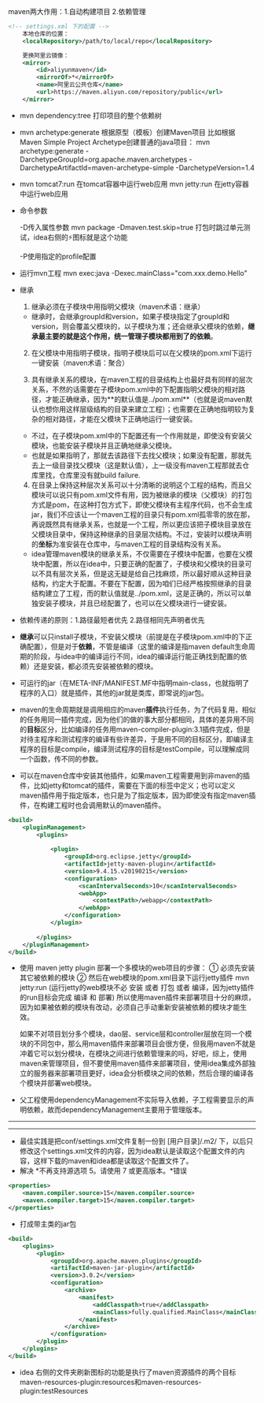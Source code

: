 maven两大作用：1.自动构建项目 2.依赖管理

```xml
<!-- settings.xml 下的配置 -->
    本地仓库的位置：
    <localRepository>/path/to/local/repo</localRepository>

    更换阿里云镜像：
    <mirror>
        <id>aliyunmaven</id>
        <mirrorOf>*</mirrorOf>
        <name>阿里云公共仓库</name>
        <url>https://maven.aliyun.com/repository/public</url>
    </mirror>
```

- mvn dependency:tree 打印项目的整个依赖树
- mvn archetype:generate 根据原型（模板）创建Maven项目
  比如根据Maven Simple Project Archetype创建普通的java项目：
  mvn archetype:generate -DarchetypeGroupId=org.apache.maven.archetypes -DarchetypeArtifactId=maven-archetype-simple -DarchetypeVersion=1.4

- mvn tomcat7:run 在tomcat容器中运行web应用  mvn jetty:run 在jetty容器中运行web应用


- 命令参数

  -D传入属性参数
  mvn package -Dmaven.test.skip=true 打包时跳过单元测试，idea右侧的⚡图标就是这个功能

  -P使用指定的profile配置

- 运行mvn工程
  mvn exec:java -Dexec.mainClass="com.xxx.demo.Hello"

- 继承

  1. 继承必须在子模块中用<parent>指明父模块（maven术语：继承）

  - 继承时，会继承groupId和version，如果子模块指定了groupId和version，则会覆盖父模块的，以子模块为准；还会继承父模块的依赖，**继承最主要的就是这个作用，统一管理子模块都用到了的依赖**。

  2. 在父模块中用<moudle>指明子模块，指明子模块后可以在父模块的pom.xml下运行一键安装（maven术语：聚合）

  3. 具有继承关系的模块，在maven工程的目录结构上也最好具有同样的层次关系，不然的话需要在子模块pom.xml中的<parent>下配置<relativePath>指明父模块的相对路径，才能正确继承，因为**<relativePath>的默认值是../pom.xml**（也就是说maven默认也想你用这样层级结构的目录来建立工程）；也需要在<moudle>正确地指明较为复杂的相对路径，才能在父模块下正确地运行一键安装。

  - 不过，在子模块pom.xml中的<parent>下配置<relativePath>还有一个作用就是，即使没有安装父模块，也能安装子模块并且正确地继承父模块。
  - 也就是如果指明了<relativePath>，那就去该路径下去找父模块；如果没有配置<relativePath>，那就先去上一级目录找父模块（这是默认值），上一级没有maven工程那就去仓库里找，仓库里没有就build failure.

  4. 在目录上保持这种层次关系可以十分清晰的说明这个工程的结构，而且父模块可以说只有pom.xml文件有用，因为被继承的模块（父模块）的打包方式是pom，在这种打包方式下，即使父模块有主程序代码，也不会生成jar，我们不应该让一个maven工程的目录只有pom.xml孤零零的放在那，再说既然具有继承关系，也就是一个工程，所以更应该把子模块目录放在父模块目录中，保持这种继承的目录层次结构。不过，安装时以模块声明的**坐标**为准安装在仓库中，与maven工程的目录结构没有关系。

  - idea管理maven模块的继承关系，不仅需要在子模块中配置<parent>，也要在父模块中配置<moudle>，所以在idea中，只要正确的配置了<moudle>，子模块和父模块的目录可以不具有层次关系，但是这无疑是给自己找麻烦，所以最好顺从这种目录结构，约定大于配置。不要在<parent>下配置<relativePath>，因为咱们已经严格按照继承的目录结构建立了工程，而<relativePath>的默认值就是../pom.xml，这是正确的，所以可以单独安装子模块，并且已经配置了<moudle>，也可以在父模块进行一键安装。

- 依赖传递的原则：1.路径最短者优先  2.路径相同先声明者优先

- **继承**可以只install子模块，不安装父模块（前提是在子模块pom.xml中的<parent>下正确配置<relativePath>），但是对于**依赖**，不管是编译（这里的编译是指maven default生命周期的阶段，与idea中的编译运行不同，idea的编译运行能正确找到配置的依赖）还是安装，都必须先安装被依赖的模块。

- 可运行的jar（在META-INF/MANIFEST.MF中指明main-class，也就指明了程序的入口）就是插件，其他的jar就是类库，即常说的jar包。

- maven的生命周期就是调用相应的maven**插件**执行任务，为了代码复用，相似的任务用同一插件完成，因为他们的做的事大部分都相同，具体的差异用不同的**目标**区分，比如编译的任务用maven-compiler-plugin:3.1插件完成，但是对待主程序和测试程序的编译有些许差异，于是用不同的目标区分，即编译主程序的目标是compile，编译测试程序的目标是testCompile，可以理解成同一个函数，传不同的参数。

- 可以在maven仓库中安装其他插件，如果maven工程需要用到非maven的插件，比如jetty和tomcat的插件，需要在下面的标签中定义；也可以定义maven插件用于指定版本，也只是为了指定版本，因为即使没有指定maven插件，在构建工程时也会调用默认的maven插件。

```xml
<build>
    <pluginManagement>
        <plugins>
            
            <plugin>
          		<groupId>org.eclipse.jetty</groupId>
          		<artifactId>jetty-maven-plugin</artifactId>
          		<version>9.4.15.v20190215</version>
				<configuration>
                    <scanIntervalSeconds>10</scanIntervalSeconds>
                    <webApp>
                        <contextPath>/webapp</contextPath>
                    </webApp>
          		</configuration>
        	</plugin>
            
        </plugins>
    </pluginManagement>
</build>
```

- 使用 maven jetty plugin 部署一个多模块的web项目的步骤：
  ① 必须先安装其它被依赖的模块
  ② 然后在web模块的pom.xml目录下运行jetty插件 mvn jetty:run (运行jetty的web模块不必 安装 或者 打包 或者 编译，因为jetty插件的run目标会完成 编译 和 部署)
  所以使用maven插件来部署项目十分的麻烦，因为如果被依赖的模块有改动，必须自己手动重新安装被依赖的模块才能生效。

  如果不对项目划分多个模块，dao层、service层和controller层放在同一个模块的不同包中，那么用maven插件来部署项目会很方便，但我用maven不就是冲着它可以划分模块，在模块之间进行依赖管理来的吗，好吧，综上，使用maven来管理项目，但不要使用maven插件来部署项目，使用idea集成外部独立的服务器来部署项目更好，idea会分析模块之间的依赖，然后合理的编译各个模块并部署web模块。

- 父工程使用dependencyManagement不实际导入依赖，子工程需要显示的声明依赖，故而dependencyManagement主要用于管理版本。


------

------



- 最佳实践是把conf/settings.xml文件复制一份到 [用户目录]/.m2/ 下，以后只修改这个settings.xml文件的内容，因为idea默认是读取这个配置文件的内容，这样下载的maven和idea都是读取这个配置文件了。
- 解决 *不再支持源选项 5。请使用 7 或更高版本。*错误

```xml
<properties>
    <maven.compiler.source>15</maven.compiler.source>
    <maven.compiler.target>15</maven.compiler.target>
</properties>
```

- 打成带主类的jar包

```xml
<build>
    <plugins>
        <plugin>
            <groupId>org.apache.maven.plugins</groupId>
            <artifactId>maven-jar-plugin</artifactId>
            <version>3.0.2</version>
            <configuration>
                <archive>
                    <manifest>
                        <addClasspath>true</addClasspath>
                        <mainClass>fully.qualified.MainClass</mainClass>
                    </manifest>
                </archive>
            </configuration>
        </plugin>
    </plugins>
</build>
```

- idea 右侧的文件夹刷新图标的功能是执行了maven资源插件的两个目标  maven-resources-plugin:resources和maven-resources-plugin:testResources

  